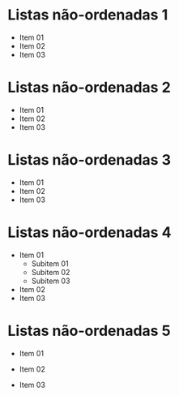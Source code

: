 # Listas não-ordenadas 1

* Item 01
* Item 02
* Item 03

# Listas não-ordenadas 2

- Item 01
- Item 02
- Item 03

# Listas não-ordenadas 3

+ Item 01
+ Item 02
+ Item 03

# Listas não-ordenadas 4

* Item 01
    * Subitem 01
    * Subitem 02
    * Subitem 03
* Item 02
* Item 03


# Listas não-ordenadas 5

 * Item 01

 * Item 02
 
 * Item 03